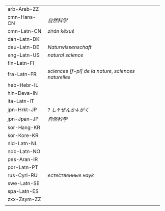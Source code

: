 | | |
|-|-|
| arb-Arab-ZZ |  |
| cmn-Hans-CN | _自然科学_ |
| cmn-Latn-CN | _zìrán kēxué_ |
| dan-Latn-DK |  |
| deu-Latn-DE | _Naturwissenschaft_ |
| eng-Latn-US | _natural science_ |
| fin-Latn-FI |  |
| fra-Latn-FR | _sciences [f-pl] de la nature_, _sciences naturelles_ |
| heb-Hebr-IL |  |
| hin-Deva-IN |  |
| ita-Latn-IT |  |
| jpn-Hrkt-JP | ? _し↑ぜんか↓がく_ |
| jpn-Jpan-JP | _自然科学_ |
| kor-Hang-KR |  |
| kor-Kore-KR |  |
| nld-Latn-NL |  |
| nob-Latn-NO |  |
| pes-Aran-IR |  |
| por-Latn-PT |  |
| rus-Cyrl-RU | _есте́ственные нау́к_ |
| swe-Latn-SE |  |
| spa-Latn-ES |  |
| zxx-Zsym-ZZ |  |
|  |  |
